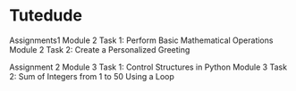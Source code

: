 # Tutedude
Assignments1
Module 2 Task 1: Perform Basic Mathematical Operations
Module 2 Task 2: Create a Personalized Greeting

Assignment 2
Module 3 Task 1: Control Structures in Python
Module 3 Task 2: Sum of Integers from 1 to 50 Using a Loop

